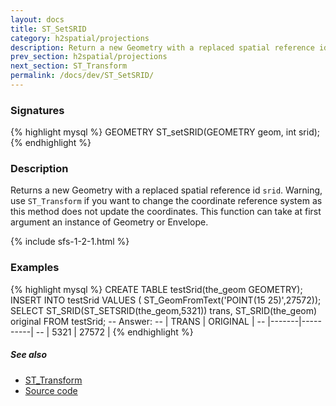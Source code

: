 ```yaml
---
layout: docs
title: ST_SetSRID
category: h2spatial/projections
description: Return a new Geometry with a replaced spatial reference id
prev_section: h2spatial/projections
next_section: ST_Transform
permalink: /docs/dev/ST_SetSRID/
---
```


### Signatures

{% highlight mysql %}
GEOMETRY ST_setSRID(GEOMETRY geom, int srid);
{% endhighlight %}

### Description

Returns a new Geometry with a replaced spatial reference id `srid`. 
Warning, use `ST_Transform` if you want to change the coordinate reference system as this method does not update the coordinates.
This function can take at first argument an instance of Geometry or Envelope.

{% include sfs-1-2-1.html %}

### Examples

{% highlight mysql %}
CREATE TABLE testSrid(the_geom GEOMETRY);
INSERT INTO testSrid VALUES (
    ST_GeomFromText('POINT(15 25)',27572));
SELECT ST_SRID(ST_SETSRID(the_geom,5321)) trans,
    ST_SRID(the_geom) original FROM testSrid;
-- Answer:
--    | TRANS | ORIGINAL |
--    |-------|----------|
--    |  5321 |  27572   |
{% endhighlight %}

##### See also
* <a href="http://www.h2gis.org/docs/dev/ST_Transform" target="_blank">ST_Transform</a>
* <a href="https://github.com/irstv/H2GIS/blob/master/h2spatial/src/main/java/org/h2gis/h2spatial/internal/function/spatial/crs/ST_SetSRID.java" target="_blank">Source code</a>
